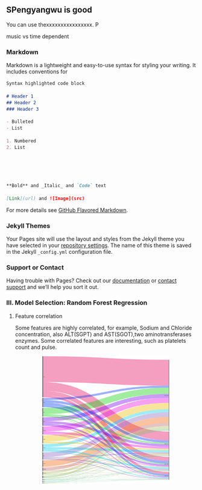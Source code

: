 ## SPengyangwu is good

You can use thexxxxxxxxxxxxxxxx.
P

music vs time dependent

### Markdown

Markdown is a lightweight and easy-to-use syntax for styling your writing. It includes conventions for

```markdown
Syntax highlighted code block

# Header 1
## Header 2
### Header 3

- Bulleted
- List

1. Numbered
2. List





**Bold** and _Italic_ and `Code` text

[Link](url) and ![Image](src)
```

For more details see [GitHub Flavored Markdown](https://guides.github.com/features/mastering-markdown/).

### Jekyll Themes

Your Pages site will use the layout and styles from the Jekyll theme you have selected in your [repository settings](https://github.com/JerryGuangXu/Spotify-Music-Data-Analysis/settings). The name of this theme is saved in the Jekyll `_config.yml` configuration file.

### Support or Contact

Having trouble with Pages? Check out our [documentation](https://help.github.com/categories/github-pages-basics/) or [contact support](https://github.com/contact) and we’ll help you sort it out.


### III. Model Selection: Random Forest Regression
1. Feature correlation

   Some features are highly correlated, for example, Sodium and Chloride concentration, 
   also ALT(SGPT) and AST(SGOT),two aminotransferases enzymes.
   Some correlated features are interesting, such as platelets count and pulse.
   
   <p align="center">
   <img src="Figure/2000.png" width="70%"/>
   </p>

